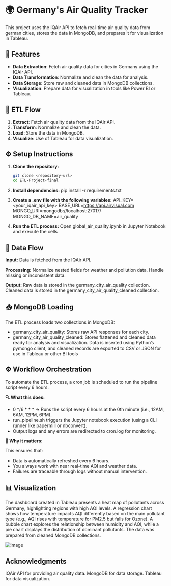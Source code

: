 # 🌍 Germany's Air Quality Tracker

This project uses the IQAir API to fetch real-time air quality data from german cities, stores the data in MongoDB, and prepares it for visualization in Tableau.

## 🚀 Features

- **Data Extraction**: Fetch air quality data for cities in Germany using the IQAir API.
- **Data Transformation**: Normalize and clean the data for analysis.
- **Data Storage**: Store raw and cleaned data in MongoDB collections.
- **Visualization**: Prepare data for visualization in tools like Power BI or Tableau.

## 🔄 ETL Flow

1. **Extract**: Fetch air quality data from the IQAir API.
2. **Transform**: Normalize and clean the data.
3. **Load**: Store the data in MongoDB.
4. **Visualize**: Use of Tableau for data visualization.

## ⚙️ Setup Instructions

1. **Clone the repository:**
   ```bash
   git clone <repository-url>
   cd ETL-Project-final

2. **Install dependencies:**
pip install -r requirements.txt  

3. **Create a .env file with the following variables:**  API_KEY=<your_iqair_api_key> 
BASE_URL=https://api.airvisual.com MONGO_URI=mongodb://localhost:27017/ MONGO_DB_NAME=air_quality

4. **Run the ETL process:** Open global_air_quality.ipynb in Jupyter Notebook and execute the cells

## 🔁 Data Flow
**Input:** Data is fetched from the IQAir API.

**Processing:**
Normalize nested fields for weather and pollution data.
Handle missing or inconsistent data.

**Output:**
Raw data is stored in the germany_city_air_quality collection.
Cleaned data is stored in the germany_city_air_quality_cleaned collection.

## 📥 MongoDB Loading
The ETL process loads two collections in MongoDB:

- germany_city_air_quality: Stores raw API responses for each city.
- germany_city_air_quality_cleaned: Stores flattened and cleaned data ready for analysis and visualization.
Data is inserted using Python’s pymongo client, and cleaned records are exported to CSV or JSON for use in Tableau or other BI tools

## ⚙️ Workflow Orchestration

To automate the ETL process, a cron job is scheduled to run the pipeline script every 6 hours.

**🔍 What this does:** 

- 0 */6 * * * → Runs the script every 6 hours at the 0th minute (i.e., 12AM, 6AM, 12PM, 6PM).
- run_pipeline.sh triggers the Jupyter notebook execution (using a CLI runner like papermill or nbconvert).
- Output logs and any errors are redirected to cron.log for monitoring.

**📌 Why it matters:**

This ensures that:

- Data is automatically refreshed every 6 hours.
- You always work with near real-time AQI and weather data.
- Failures are traceable through logs without manual intervention.

## 📊 Visualization

The dashboard created in Tableau presents a heat map of pollutants across Germany, highlighting regions with high AQI levels. A regression chart shows how temperature impacts AQI differently based on the main pollutant type (e.g., AQI rises with temperature for PM2.5 but falls for Ozone). A bubble chart explores the relationship between humidity and AQI, while a pie chart displays the distribution of dominant pollutants. The data was prepared from cleaned MongoDB collections.


![image](https://github.com/user-attachments/assets/334ef4bb-5e38-4be2-9194-ece1e860c16a)


## Acknowledgments
IQAir API for providing air quality data.
MongoDB for data storage.
Tableau for data visualization.
